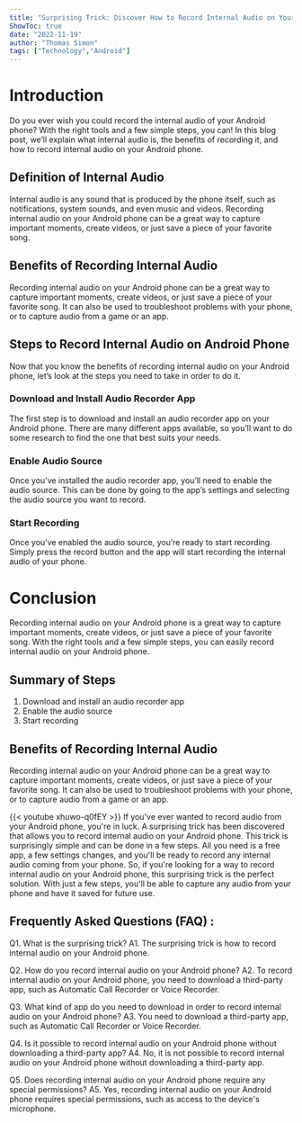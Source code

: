 ```yaml
---
title: "Surprising Trick: Discover How to Record Internal Audio on Your Android Phone!"
ShowToc: true 
date: "2022-11-19"
author: "Thomas Simon" 
tags: ["Technology","Android"]
---
```

# Introduction

Do you ever wish you could record the internal audio of your Android phone? With the right tools and a few simple steps, you can! In this blog post, we’ll explain what internal audio is, the benefits of recording it, and how to record internal audio on your Android phone. 

## Definition of Internal Audio

Internal audio is any sound that is produced by the phone itself, such as notifications, system sounds, and even music and videos. Recording internal audio on your Android phone can be a great way to capture important moments, create videos, or just save a piece of your favorite song. 

## Benefits of Recording Internal Audio

Recording internal audio on your Android phone can be a great way to capture important moments, create videos, or just save a piece of your favorite song. It can also be used to troubleshoot problems with your phone, or to capture audio from a game or an app. 

## Steps to Record Internal Audio on Android Phone

Now that you know the benefits of recording internal audio on your Android phone, let’s look at the steps you need to take in order to do it. 

### Download and Install Audio Recorder App

The first step is to download and install an audio recorder app on your Android phone. There are many different apps available, so you’ll want to do some research to find the one that best suits your needs. 

### Enable Audio Source

Once you’ve installed the audio recorder app, you’ll need to enable the audio source. This can be done by going to the app’s settings and selecting the audio source you want to record. 

### Start Recording

Once you’ve enabled the audio source, you’re ready to start recording. Simply press the record button and the app will start recording the internal audio of your phone. 

# Conclusion

Recording internal audio on your Android phone is a great way to capture important moments, create videos, or just save a piece of your favorite song. With the right tools and a few simple steps, you can easily record internal audio on your Android phone. 

## Summary of Steps

1. Download and install an audio recorder app
2. Enable the audio source
3. Start recording

## Benefits of Recording Internal Audio

Recording internal audio on your Android phone can be a great way to capture important moments, create videos, or just save a piece of your favorite song. It can also be used to troubleshoot problems with your phone, or to capture audio from a game or an app.

{{< youtube xhuwo-q0fEY >}} 
If you've ever wanted to record audio from your Android phone, you're in luck. A surprising trick has been discovered that allows you to record internal audio on your Android phone. This trick is surprisingly simple and can be done in a few steps. All you need is a free app, a few settings changes, and you'll be ready to record any internal audio coming from your phone. So, if you're looking for a way to record internal audio on your Android phone, this surprising trick is the perfect solution. With just a few steps, you'll be able to capture any audio from your phone and have it saved for future use.

## Frequently Asked Questions (FAQ) :
Q1. What is the surprising trick?
A1. The surprising trick is how to record internal audio on your Android phone.

Q2. How do you record internal audio on your Android phone?
A2. To record internal audio on your Android phone, you need to download a third-party app, such as Automatic Call Recorder or Voice Recorder.

Q3. What kind of app do you need to download in order to record internal audio on your Android phone?
A3. You need to download a third-party app, such as Automatic Call Recorder or Voice Recorder.

Q4. Is it possible to record internal audio on your Android phone without downloading a third-party app?
A4. No, it is not possible to record internal audio on your Android phone without downloading a third-party app.

Q5. Does recording internal audio on your Android phone require any special permissions?
A5. Yes, recording internal audio on your Android phone requires special permissions, such as access to the device's microphone.


